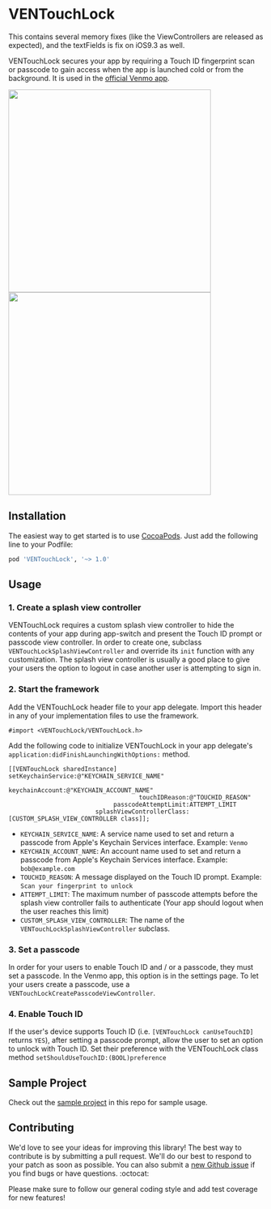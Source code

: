 VENTouchLock
=============

This contains several memory fixes (like the ViewControllers are released as expected), and the textFields is fix on iOS9.3 as well. 

VENTouchLock secures your app by requiring a Touch ID fingerprint scan or passcode to gain access when the app is launched cold or from the background. It is used in the [official Venmo app](https://itunes.apple.com/us/app/venmo/id351727428?mt=8).

<img src="http://i.imgur.com/Wt8yi6k.jpg" height="400px" /> <img src="http://i.imgur.com/g4Xrse9.gif" height="400px" />

Installation
------------
The easiest way to get started is to use [CocoaPods](http://cocoapods.org/). Just add the following line to your Podfile:

```ruby
pod 'VENTouchLock', '~> 1.0'
```

Usage
-----

### 1. Create a splash view controller
VENTouchLock requires a custom splash view controller to hide the contents of your app during app-switch and present the Touch ID prompt or passcode view controller. In order to create one, subclass ```VENTouchLockSplashViewController``` and override its ```init``` function with any customization. The splash view controller is usually a good place to give your users the option to logout in case another user is attempting to sign in.

### 2. Start the framework
Add the VENTouchLock header file to your app delegate. Import this header in any of your implementation files to use the framework.
```obj-c
#import <VENTouchLock/VENTouchLock.h>
```
Add the following code to initialize VENTouchLock in your app delegate's ```application:didFinishLaunchingWithOptions:``` method.
```obj-c
[[VENTouchLock sharedInstance] setKeychainService:@"KEYCHAIN_SERVICE_NAME"
								  keychainAccount:@"KEYCHAIN_ACCOUNT_NAME"
                                    touchIDReason:@"TOUCHID_REASON"
                             passcodeAttemptLimit:ATTEMPT_LIMIT
                        splashViewControllerClass:[CUSTOM_SPLASH_VIEW_CONTROLLER class]];
```

* `KEYCHAIN_SERVICE_NAME`: A service name used to set and return a passcode from Apple's Keychain Services interface. Example: `Venmo`
* `KEYCHAIN_ACCOUNT_NAME`: An account name used to set and return a passcode from Apple's Keychain Services interface. Example: `bob@example.com`
* `TOUCHID_REASON`: A message displayed on the Touch ID prompt. Example: `Scan your fingerprint to unlock`
* `ATTEMPT_LIMIT`: The maximum number of passcode attempts before the splash view controller fails to authenticate (Your app should logout when the user reaches this limit)
* `CUSTOM_SPLASH_VIEW_CONTROLLER`: The name of the ```VENTouchLockSplashViewController``` subclass.

### 3. Set a passcode
In order for your users to enable Touch ID and / or a passcode, they must set a passcode. In the Venmo app, this option is in the settings page. To let your users create a passcode, use a ```VENTouchLockCreatePasscodeViewController```.

### 4. Enable Touch ID
If the user's device supports Touch ID (i.e. ```[VENTouchLock canUseTouchID]``` returns ```YES```), after setting a passcode prompt, allow the user to set an option to unlock with Touch ID. Set their preference with the VENTouchLock class method ```setShouldUseTouchID:(BOOL)preference``` 

Sample Project
--------------
Check out the [sample project](https://github.com/venmo/VENTouchLock/tree/master/VENTouchLockSample) in this repo for sample usage.

Contributing
------------

We'd love to see your ideas for improving this library! The best way to contribute is by submitting a pull request. We'll do our best to respond to your patch as soon as possible. You can also submit a [new Github issue](https://github.com/venmo/VENTouchLock/issues/new) if you find bugs or have questions. :octocat:

Please make sure to follow our general coding style and add test coverage for new features!
